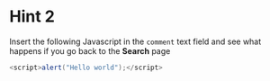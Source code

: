 # Hint 2

Insert the following Javascript in the `comment` text field and see what happens if you go back to the **Search** page
 ```java
 <script>alert("Hello world");</script>
 ```